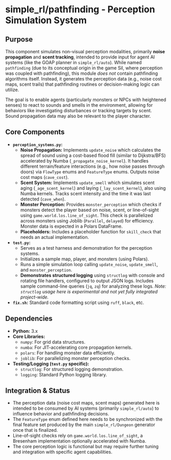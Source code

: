 # simple_rl/pathfinding - Perception Simulation System

## Purpose

This component simulates non-visual perception modalities, primarily **noise propagation** and **scent tracking**, intended to provide input for agent AI systems (like the GOAP planner in `simple_rl/auto`). While named `pathfinding` (due to its conceptual origin in the game Sil, where perception was coupled with pathfinding), this module *does not* contain pathfinding algorithms itself. Instead, it generates the perception data (e.g., noise cost maps, scent trails) that pathfinding routines or decision-making logic can utilize.

The goal is to enable agents (particularly monsters or NPCs with heightened senses) to react to sounds and smells in the environment, allowing for behaviors like investigating disturbances or tracking targets by scent. Sound propagation data may also be relevant to the player character.

## Core Components

* **`perception_systems.py`:**
    * **Noise Propagation:** Implements `update_noise` which calculates the spread of sound using a cost-based flood fill (similar to Dijkstra/BFS) accelerated by Numba (`_propagate_noise_kernel`). It handles different terrain/feature interactions (e.g., how noise passes through doors) via `FlowType` enums and `FeatureType` enums. Outputs noise cost maps (`cave_cost`).
    * **Scent System:** Implements `update_smell` which simulates scent aging (`_age_scent_kernel`) and laying (`_lay_scent_kernel`), also using Numba kernels. Tracks scent intensity and the time it was last detected (`cave_when`).
    * **Monster Perception:** Provides `monster_perception` which checks if monsters detect the player based on noise, scent, or line-of-sight using `game.world.los.line_of_sight`. This check is parallelized across monsters using Joblib (`Parallel`, `delayed`) for efficiency. Monster data is expected in a Polars DataFrame.
    * **Placeholders:** Includes a placeholder function for `skill_check` that needs an actual implementation.
* **`test.py`:**
    * Serves as a test harness and demonstration for the perception systems.
    * Initializes a sample map, player, and monsters (using Polars).
    * Runs a simple simulation loop calling `update_noise`, `update_smell`, and `monster_perception`.
    * **Demonstrates structured logging** using `structlog` with console and rotating file handlers, configured to output JSON logs. Includes sample command-line queries (`jq`, `zq`) for analyzing these logs. *Note: `structlog` usage here is experimental and not yet fully integrated project-wide.*
* **`fix.sh`:** Standard code formatting script using `ruff`, `black`, etc.

## Dependencies

* **Python:** 3.x
* **Core Libraries:**
    * `numpy`: For grid data structures.
    * `numba`: For JIT-accelerating core propagation kernels.
    * `polars`: For handling monster data efficiently.
    * `joblib`: For parallelizing monster perception checks.
* **Testing/Logging (`test.py` specific):**
    * `structlog`: For structured logging demonstration.
    * `logging`: Standard Python logging library.

## Integration & Status

* The perception data (noise cost maps, scent maps) generated here is intended to be consumed by AI systems (primarily `simple_rl/auto`) to influence behavior and pathfinding decisions.
* The `FeatureType` enum defined here needs to be synchronized with the final feature set produced by the main `simple_rl/Dungeon` generator once that is finalized.
* Line-of-sight checks rely on `game.world.los.line_of_sight`, a Bresenham implementation optionally accelerated with Numba.
* The core perception logic is functional but may require further tuning and integration with specific agent capabilities.
